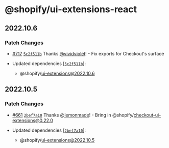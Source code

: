# @shopify/ui-extensions-react

## 2022.10.6

### Patch Changes

- [#717](https://github.com/Shopify/ui-extensions/pull/717) [`5c2f511b`](https://github.com/Shopify/ui-extensions/commit/5c2f511bbea3b4f36fc9c63f79089a79a90ccf26) Thanks [@vividviolet](https://github.com/vividviolet)! - Fix exports for Checkout's surface

- Updated dependencies [[`5c2f511b`](https://github.com/Shopify/ui-extensions/commit/5c2f511bbea3b4f36fc9c63f79089a79a90ccf26)]:
  - @shopify/ui-extensions@2022.10.6

## 2022.10.5

### Patch Changes

- [#661](https://github.com/Shopify/ui-extensions/pull/661) [`2bef7a10`](https://github.com/Shopify/ui-extensions/commit/2bef7a10d32f80651d2cfa5ac528f551e4ab8b24) Thanks [@lemonmade](https://github.com/lemonmade)! - Bring in @shopify/checkout-ui-extensions@0.22.0

- Updated dependencies [[`2bef7a10`](https://github.com/Shopify/ui-extensions/commit/2bef7a10d32f80651d2cfa5ac528f551e4ab8b24)]:
  - @shopify/ui-extensions@2022.10.5
